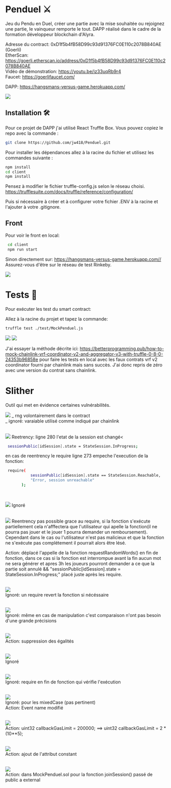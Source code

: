  # Penduel  :crossed_swords:

Jeu du Pendu en Duel, créer une partie avec la mise souhaitée ou rejoignez une partie, le vainqueur remporte le tout.
DAPP réalisé dans le cadre de la formation développeur blockchain d'Alyra.


Adresse du contract: 0xD1f5b4fB58D99c93d91376FC0E110c2078B840AE (Goerli) <br/>
EtherScan: https://goerli.etherscan.io/address/0xD1f5b4fB58D99c93d91376FC0E110c2078B840AE <br/>
Vidéo de démonstration: https://youtu.be/iz33uqRb9r4 <br/>
Faucet: https://goerlifaucet.com/ <br/>

DAPP: https://hangsmans-versus-game.herokuapp.com/

![](https://github.com/jw418/Penduel/blob/main/img/CaptureFront.PNG)


## Installation 🛠️

Pour ce projet de DAPP j'ai utilisé React Truffle Box.
Vous pouvez copiez le repo avec la commande : 
```sh
git clone https://github.com/jw418/Penduel.git
```
Pour installer les dépendances allez à la racine du fichier et utilisez les commandes suivante :
```sh
npm install
cd client
npm install
```
Pensez à modifier le fichier truffle-config.js selon le réseau choisi.
https://trufflesuite.com/docs/truffle/reference/configuration/

Puis si nécessaire à créer et à configurer votre fichier .ENV à la racine et l'ajouter à votre .gitignore.

## Front
Pour voir le front en local:
```sh
 cd client
 npm run start
```
Sinon directement sur: https://hangsmans-versus-game.herokuapp.com// <br/>
Assurez-vous d'être sur le réseau de test Rinkeby.

![](https://github.com/jw418/Penduel/blob/main/img/CaptureRinkeby.PNG)



# Tests :test_tube:

Pour exécuter les test du smart contract:

Allez à la racine du projet et tapez la commande:
```sh
truffle test ./test/MockPenduel.js
```
![](https://github.com/jw418/Penduel/blob/main/img/CaptureTests_1.PNG)
![](https://github.com/jw418/Penduel/blob/main/img/CaptureTests_2.PNG)


J'ai essayer la méthode décrite ici: https://betterprogramming.pub/how-to-mock-chainlink-vrf-coordinator-v2-and-aggregator-v3-with-truffle-0-8-0-24353b96858e pour faire les tests en local avec les faux contrats vrf v2 coordinator fourni par chainlink mais sans succès. J'ai donc repris de zéro avec une version du contrat sans chainlink.

# Slither

Outil qui met en évidence certaines vulnérabilités.

![](https://github.com/jw418/Penduel/blob/main/img/CaptureSlither_1.PNG)
_ rng volontairement dans le contract<br/>
_ ignoré: varaiable utilisé comme indiqué par chainlink<br/>
<br/>

![](https://github.com/jw418/Penduel/blob/main/img/CaptureSlither_2.PNG)
Reetrency: ligne 280 l'etat de la session est changé<
```sh
 sessionPublic[idSession].state = StateSession.InProgress;
 ```
 en cas de reentrency le require ligne 273 empeche l'execution de la fonction:
 ```sh
  require(
            sessionPublic[idSession].state == StateSession.Reachable,
            "Error, session unreachable"
        );
```        
<br/>

![](https://github.com/jw418/Penduel/blob/main/img/CaptureSlither_3.PNG)
Ignoré<br/>
<br/>

![](https://github.com/jw418/Penduel/blob/main/img/CaptureSlither_4.PNG)
Reentrency pas possible grace au require, si la fonction s'exécute partiellement cela n'afffectera que l'utilisateur qui apelle la fonction(il ne pourra pas jouer et le jouer 1 pourra demander un remboursement). Cependant dans le cas ou l'utilisateur n'est pas malicieux et que la fonction ne s'exécute pas complétement il pourrait alors être lésé.<br/>

Action: déplacé l'appelle de la fonction requestRandomWords() en fin de fonction, dans ce cas si la fonction est interrompue avant la fin aucun mot ne sera générer et apres 3h les joueurs pourront demander a ce que la partie soit annulé &&  "sessionPublic[idSession].state = StateSession.InProgress;" placé juste après les require.<br/>
<br/>

![](https://github.com/jw418/Penduel/blob/main/img/CaptureSlither_5.PNG)<br/>
Ignoré: un require revert la fonction  si nécéssaire <br/>
<br/>

![](https://github.com/jw418/Penduel/blob/main/img/CaptureSlither_6.PNG)<br/>
Ignoré: même en cas de manipulation c'est comparaison n'ont pas besoin d'une grande précisions<br/>
<br/>

![](https://github.com/jw418/Penduel/blob/main/img/CaptureSlither_7.PNG)<br/>
Action: suppression des égalités<br/>
<br/>

![](https://github.com/jw418/Penduel/blob/main/img/CaptureSlither_8.PNG)<br/>
Ignoré<br/>
<br/>

![](https://github.com/jw418/Penduel/blob/main/img/CaptureSlither_9.PNG)<br/>
Ignoré: require en fin de fonction qui vérifie l'exécution<br/>
<br/>

![](https://github.com/jw418/Penduel/blob/main/img/CaptureSlither_10.PNG)<br/>
Ignoré: pour les mixedCase (pas pertinent)<br/>
Action: Event name modifié <br/>
<br/>

![](https://github.com/jw418/Penduel/blob/main/img/CaptureSlither_11.PNG)<br/>
Action: uint32 callbackGasLimit = 200000; ==> uint32 callbackGasLimit = 2 * (10**5);<br/>
<br/>

![](https://github.com/jw418/Penduel/blob/main/img/CaptureSlither_12.PNG)<br/>
Action: ajout de l'attribut constant<br/>
<br/>

![](https://github.com/jw418/Penduel/blob/main/img/CaptureSlither_13.PNG)<br/>
Action: dans MockPenduel.sol pour la fonction joinSession() passé de public a external<br/>
<br/>
